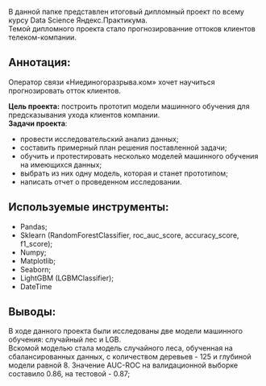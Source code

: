 В данной папке представлен итоговый дипломный проект по всему курсу Data Science Яндекс.Практикума. \
Темой дипломного проекта стало прогнозированние оттоков клиентов телеком-компании.

## Аннотация:
Оператор связи «Ниединогоразрыва.ком» хочет научиться прогнозировать отток клиентов.

**Цель проекта:** построить прототип модели машинного обучения для предсказывания ухода клиентов компании.\
**Задачи проекта**: 
- провести исследовательский анализ данных;
- составить примерный план решения поставленной задачи;
- обучить и протестировать несколько моделей машинного обучения на имеющихся данных;
- выбрать из них одну модель, которая и станет прототипом;
- написать отчет о проведенном исследовании.

## Используемые инструменты:
- Pandas; 
- Sklearn (RandomForestClassifier, roc_auc_score, accuracy_score, f1_score);
- Numpy;
- Matplotlib;
- Seaborn;
- LightGBM (LGBMClassifier);
- DateTime

## Выводы:
В ходе данного проекта были исследованы две модели машинного обучения: случайный лес и LGB. \
Bскомой моделью стала модель случайного леса, обученная на сбалансированных данных, с количеством деревьев - 125 и глубиной модели равной 8. Значение AUC-ROC на валидационной выборке составило 0.86, на тестовой - 0.87;
